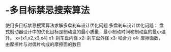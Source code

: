 # -多目标禁忌搜索算法
使用多目标禁忌搜索算法求解多盘刹车设计优化问题
多盘刹车设计优化问题：
  盘式制动器设计中的优化目标是制动盘的最小质量，最小制动时间和制动盘的最小温升。
x=[x1,x2,x3,x4]
x1: 刹车盘内径
x2: 刹车盘外径
x3: 啮合力
x4: 摩擦面数，由摩擦片与对偶片构成的摩擦面的数目
